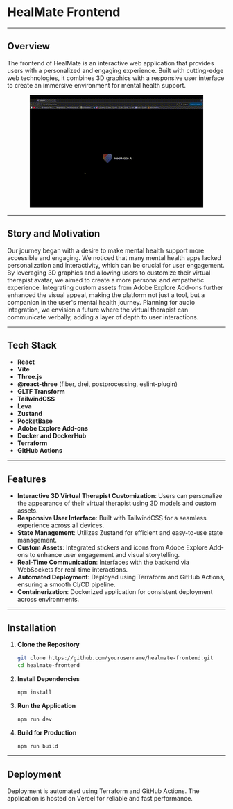# HealMate Frontend

---

## Overview  
The frontend of HealMate is an interactive web application that provides users with a personalized and engaging experience. Built with cutting-edge web technologies, it combines 3D graphics with a responsive user interface to create an immersive environment for mental health support.
<p  align="center">

<img  alt="intro"  src="./intro.gif"  />

</p>

---

## Story and Motivation  
Our journey began with a desire to make mental health support more accessible and engaging. We noticed that many mental health apps lacked personalization and interactivity, which can be crucial for user engagement. By leveraging 3D graphics and allowing users to customize their virtual therapist avatar, we aimed to create a more personal and empathetic experience. Integrating custom assets from Adobe Explore Add-ons further enhanced the visual appeal, making the platform not just a tool, but a companion in the user's mental health journey. Planning for audio integration, we envision a future where the virtual therapist can communicate verbally, adding a layer of depth to user interactions.

---

## Tech Stack  
- **React**  
- **Vite**  
- **Three.js**  
- **@react-three** (fiber, drei, postprocessing, eslint-plugin)  
- **GLTF Transform**  
- **TailwindCSS**  
- **Leva**  
- **Zustand**  
- **PocketBase**  
- **Adobe Explore Add-ons**  
- **Docker and DockerHub**  
- **Terraform**  
- **GitHub Actions**

---

## Features  
- **Interactive 3D Virtual Therapist Customization**: Users can personalize the appearance of their virtual therapist using 3D models and custom assets.
- **Responsive User Interface**: Built with TailwindCSS for a seamless experience across all devices.
- **State Management**: Utilizes Zustand for efficient and easy-to-use state management.
- **Custom Assets**: Integrated stickers and icons from Adobe Explore Add-ons to enhance user engagement and visual storytelling.
- **Real-Time Communication**: Interfaces with the backend via WebSockets for real-time interactions.
- **Automated Deployment**: Deployed using Terraform and GitHub Actions, ensuring a smooth CI/CD pipeline.
- **Containerization**: Dockerized application for consistent deployment across environments.

---

## Installation  

1. **Clone the Repository**  

    ```bash
    git clone https://github.com/yourusername/healmate-frontend.git
    cd healmate-frontend
    ```

2. **Install Dependencies**  

    ```bash
    npm install
    ```

3. **Run the Application**  

    ```bash
    npm run dev
    ```

4. **Build for Production**  

    ```bash
    npm run build
    ```

---

## Deployment  
Deployment is automated using Terraform and GitHub Actions. The application is hosted on Vercel for reliable and fast performance.
